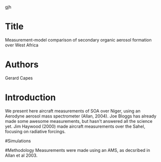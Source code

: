 gjh
# Title
Measurement-model comparison of secondary organic aerosol formation over West Africa

# Authors
Gerard Capes

# Introduction
We present here aircraft measurements of SOA over Niger, using an Aerodyne aerosol mass spectrometer (Allan, 2004). 
Joe Bloggs has already made some awesome measurements, but hasn't answered all the science yet. 
Jim Haywood (2000) made aircraft measurements over the Sahel, focusing on radiative forcings.

#Simulations

#Methodology
Measurements were made using an AMS, as decsribed in Allan et al 2003.

